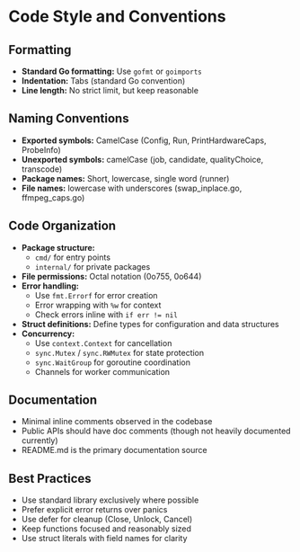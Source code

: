 # Code Style and Conventions

## Formatting
- **Standard Go formatting:** Use `gofmt` or `goimports`
- **Indentation:** Tabs (standard Go convention)
- **Line length:** No strict limit, but keep reasonable

## Naming Conventions
- **Exported symbols:** CamelCase (Config, Run, PrintHardwareCaps, ProbeInfo)
- **Unexported symbols:** camelCase (job, candidate, qualityChoice, transcode)
- **Package names:** Short, lowercase, single word (runner)
- **File names:** lowercase with underscores (swap_inplace.go, ffmpeg_caps.go)

## Code Organization
- **Package structure:** 
  - `cmd/` for entry points
  - `internal/` for private packages
- **File permissions:** Octal notation (0o755, 0o644)
- **Error handling:** 
  - Use `fmt.Errorf` for error creation
  - Error wrapping with `%w` for context
  - Check errors inline with `if err != nil`
- **Struct definitions:** Define types for configuration and data structures
- **Concurrency:**
  - Use `context.Context` for cancellation
  - `sync.Mutex` / `sync.RWMutex` for state protection
  - `sync.WaitGroup` for goroutine coordination
  - Channels for worker communication

## Documentation
- Minimal inline comments observed in the codebase
- Public APIs should have doc comments (though not heavily documented currently)
- README.md is the primary documentation source

## Best Practices
- Use standard library exclusively where possible
- Prefer explicit error returns over panics
- Use defer for cleanup (Close, Unlock, Cancel)
- Keep functions focused and reasonably sized
- Use struct literals with field names for clarity
